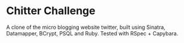 Chitter Challenge
=================

A clone of the micro blogging website twitter, built using Sinatra, Datamapper, BCrypt, PSQL and Ruby.
Tested with RSpec + Capybara.
